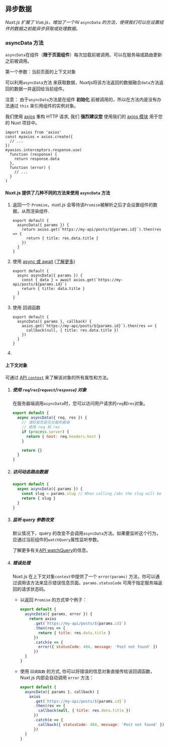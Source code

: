 ## 异步数据

*Nuxt.js 扩展了 Vue.js，增加了一个叫* `asyncData` *的方法，使得我们可以在设置组件的数据之前能异步获取或处理数据。*

### asyncData 方法

`asyncData`在组件（**限于页面组件**）每次加载前被调用。可以在服务端或路由更新之前被调用。

第一个参数：当前页面的上下文对象

可以利用`asyncData`方法 来获取数据，Nuxtjs将该方法返回的数据融合`data`方法返回的数据一并返回给当前组件。

注意： 由于`asyncData`方法是在组件 **初始化** 前被调用的，所以在方法内是没有办法通过 `this` 来引用组件的实例对象。

我们使用 [axios](https://github.com/mzabriskie/axios) 重构 HTTP 请求, 我们 **强烈建议您** 使用我们的 [axios 模块](https://axios.nuxtjs.org/) 用于您的 Nuxt 项目中。

```
import axios from 'axios'
const myaxios = axios.create({
  // ...
})
myaxios.interceptors.response.use(
  function (response) {
    return response.data
  },
  function (error) {
    // ...
  }
)
```





#### Nuxt.js 提供了几种不同的方法来使用 `asyncData` 方法

1. 返回一个 `Promise`，nuxt.js 会等待该`Promise`被解析之后才会设置组件的数据，从而渲染组件.

   ```
   export default {
     asyncData({ params }) {
       return axios.get(`https://my-api/posts/${params.id}`).then(res => {
         return { title: res.data.title }
       })
     }
   }
   ```

   

2. 使用 [async 或 await](https://github.com/lukehoban/ecmascript-asyncawait) ([了解更多](https://zeit.co/blog/async-and-await))

   ```
   export default {
     async asyncData({ params }) {
       const { data } = await axios.get(`https://my-api/posts/${params.id}`)
       return { title: data.title }
     }
   }
   ```

3. 使用 回调函数

   ```
   export default {
     asyncData({ params }, callback) {
       axios.get(`https://my-api/posts/${params.id}`).then(res => {
         callback(null, { title: res.data.title })
       })
     }
   }
   ```

   

4. 





#### 上下文对象

可通过 [API `context`](https://www.nuxtjs.cn/api/context) 来了解该对象的所有属性和方法。

1. ##### 使用 `req`/`res`(`request`/`response`) 对象

   在服务器端调用`asyncData`时，您可以访问用户请求的`req`和`res`对象。

   ```js
   export default {
     async asyncData({ req, res }) {
       // 请检查您是否在服务器端
       // 使用 req 和 res
       if (process.server) {
         return { host: req.headers.host }
       }
   
       return {}
     }
   }
   ```

2. ##### 访问动态路由数据

   ```js
   export default {
     async asyncData({ params }) {
       const slug = params.slug // When calling /abc the slug will be "abc"
       return { slug }
     }
   }
   ```

3. ##### 监听 query 参数改变

   默认情况下，query 的改变不会调用`asyncData`方法。如果要监听这个行为，应通过当前组件的`watchQuery`属性监听参数。

   了解更多有关[API watchQuery](https://www.nuxtjs.cn/api/pages-watchquery)的信息。

4. ##### 错误处理

   Nuxt.js 在上下文对象`context`中提供了一个 `error(params)` 方法，你可以通过调用该方法来显示错误信息页面。`params.statusCode` 可用于指定服务端返回的请求状态码。

   - 以返回 `Promise` 的方式举个例子：

     ```js
     export default {
       asyncData({ params, error }) {
         return axios
           .get(`https://my-api/posts/${params.id}`)
           .then(res => {
             return { title: res.data.title }
           })
           .catch(e => {
             error({ statusCode: 404, message: 'Post not found' })
           })
       }
     }
     ```

   - 使用 `回调函数` 的方式, 你可以将错误的信息对象直接传给该回调函数， Nuxt.js 内部会自动调用 `error` 方法：

     ```js
     export default {
       asyncData({ params }, callback) {
         axios
           .get(`https://my-api/posts/${params.id}`)
           .then(res => {
             callback(null, { title: res.data.title })
           })
           .catch(e => {
             callback({ statusCode: 404, message: 'Post not found' })
           })
       }
     }
     ```



